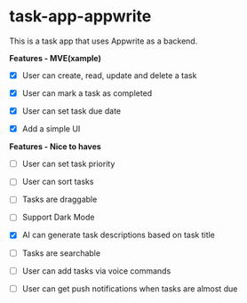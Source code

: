 # task-app-appwrite

This is a task app that uses Appwrite as a backend.

**Features - MVE(xample)**

- [x] User can create, read, update and delete a task

- [x] User can mark a task as completed

- [x] User can set task due date

- [x] Add a simple UI

**Features - Nice to haves**

- [ ] User can set task priority

- [ ] User can sort tasks

- [ ] Tasks are draggable

- [ ] Support Dark Mode

- [x] AI can generate task descriptions based on task title

- [ ] Tasks are searchable

- [ ] User can add tasks via voice commands

- [ ] User can get push notifications when tasks are almost due
